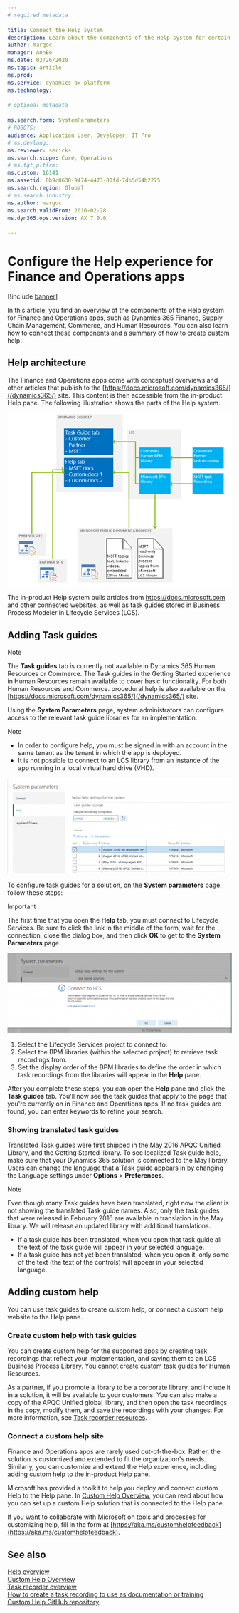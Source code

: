 ```yaml
---
# required metadata

title: Connect the Help system
description: Learn about the components of the Help system for certain Dynamics 365 apps. Get an overview of how to connect them and a summary of how to create custom help. 
author: margoc
manager: AnnBe
ms.date: 02/26/2020
ms.topic: article
ms.prod: 
ms.service: dynamics-ax-platform
ms.technology: 

# optional metadata

ms.search.form: SystemParameters
# ROBOTS: 
audience: Application User, Developer, IT Pro
# ms.devlang: 
ms.reviewer: sericks
ms.search.scope: Core, Operations
# ms.tgt_pltfrm: 
ms.custom: 16141
ms.assetid: 0b9c8630-9474-4473-80fd-7db5d54b2275
ms.search.region: Global
# ms.search.industry: 
ms.author: margoc
ms.search.validFrom: 2016-02-28
ms.dyn365.ops.version: AX 7.0.0

---
```


# Configure the Help experience for Finance and Operations apps

[!include [banner](../includes/banner.md)]

In this article, you find an overview of the components of the Help system for Finance and Operations apps, such as Dynamics 365 Finance, Supply Chain Management, Commerce, and Human Resources. You can also learn how to connect these components and a summary of how to create custom help.  

## Help architecture

The Finance and Operations apps come with conceptual overviews and other articles that publish to the [https://docs.microsoft.com/dynamics365/](/dynamics365/) site. This content is then accessible from the in-product Help pane. The following illustration shows the parts of the Help system.  

[![Help architecture](./media/help-architecture.png)](./media/help-architecture.png)

The in-product Help system pulls articles from https://docs.microsoft.com and other connected websites, as well as task guides stored in Business Process Modeler in Lifecycle Services (LCS).

## Adding Task guides

> [!NOTE]
> The **Task guides** tab is currently not available in Dynamics 365 Human Resources or Commerce. <!--We are currently working to enable this functionality in a future release.--> The Task guides in the Getting Started experience in Human Resources remain available to cover basic functionality. For both Human Resources and Commerce. procedural help is also available on the [https://docs.microsoft.com/dynamics365/](/dynamics365/) site.

Using the **System Parameters** page, system administrators can configure access to the relevant task guide libraries for an implementation.

> [!NOTE]
> - In order to configure help, you must be signed in with an account in the same tenant as the tenant in which the app is deployed.
> - It is not possible to connect to an LCS library from an instance of the app running in a local virtual hard drive (VHD).

[![System Parameters form with Help settings](./media/system-parameters_ops-1024x437.png)](./media/system-parameters_ops.png)

To configure task guides for a solution, on the **System parameters** page, follow these steps:

> [!IMPORTANT]
> The first time that you open the **Help** tab, you must connect to Lifecycle Services. Be sure to click the link in the middle of the form, wait for the connection, close the dialog box, and then click **OK** to get to the **System Parameters** page.
>
> [![Connect to LCS](./media/connect-to-lcs-crop-1024x365.png "Connect to LCS")](./media/connect-to-lcs-crop.png)

1. Select the Lifecycle Services project to connect to.
2. Select the BPM libraries (within the selected project) to retrieve task recordings from.
3. Set the display order of the BPM libraries to define the order in which task recordings from the libraries will appear in the **Help** pane.

After you complete these steps, you can open the **Help** pane and click the **Task guides** tab. You'll now see the task guides that apply to the page that you're currently on in Finance and Operations apps. If no task guides are found, you can enter keywords to refine your search.

### Showing translated task guides

Translated Task guides were first shipped in the May 2016 APQC Unified Library, and the Getting Started library. To see localized Task guide help, make sure that your Dynamics 365 solution is connected to the May library. Users can change the language that a Task guide appears in by changing the Language settings under **Options** &gt; **Preferences**.

> [!NOTE]
> Even though many Task guides have been translated, right now the client is not showing the translated Task guide names. Also, only the task guides that were released in February 2016 are available in translation in the May library. We will release an updated library with additional translations.
>
> - If a task guide has been translated, when you open that task guide all the text of the task guide will appear in your selected language.
> - If a task guide has not yet been translated, when you open it, only some of the text (the text of the controls) will appear in your selected language.

## Adding custom help

You can use task guides to create custom help, or connect a custom help website to the Help pane.

### Create custom help with task guides

You can create custom help for the supported apps by creating task recordings that reflect your implementation, and saving them to an LCS Business Process Library. You cannot create custom task guides for Human Resources.

As a partner, if you promote a library to be a corporate library, and include it in a solution, it will be available to your customers. You can also make a copy of the APQC Unified global library, and then open the task recordings in the copy, modify them, and save the recordings with your changes. For more information, see [Task recorder resources](../../dev-itpro/user-interface/task-recorder.md).

### Connect a custom help site

Finance and Operations apps are rarely used out-of-the-box. Rather, the solution is customized and extended to fit the organization's needs. Similarly, you can customize and extend the Help experience, including adding custom help to the in-product Help pane.  

Microsoft has provided a toolkit to help you deploy and connect custom Help to the Help pane. In [Custom Help Overview](../../dev-itpro/help/custom-help-overview.md), you can read about how you can set up a custom Help solution that is connected to the Help pane.  

If you want to collaborate with Microsoft on tools and processes for customizing help, fill in the form at [https://aka.ms/customhelpfeedback](https://aka.ms/customhelpfeedback).  

## See also

[Help overview](help-overview.md)  
[Custom Help Overview](../../dev-itpro/help/custom-help-websites.md)  
[Task recorder overview](../../dev-itpro/user-interface/task-recorder.md)  
[How to create a task recording to use as documentation or training](../../dev-itpro/user-interface/task-recorder-training-docs.md)  
[Custom Help GitHub repository](https://github.com/microsoft/dynamics356f-o-custom-help)  
